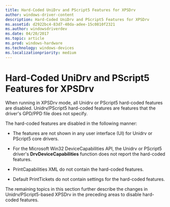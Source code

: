```yaml
---
title: Hard-Coded UniDrv and PScript5 Features for XPSDrv
author: windows-driver-content
description: Hard-Coded UniDrv and PScript5 Features for XPSDrv
ms.assetid: d2922bc4-83d7-40da-adee-15c0810f2321
ms.author: windowsdriverdev
ms.date: 04/20/2017
ms.topic: article
ms.prod: windows-hardware
ms.technology: windows-devices
ms.localizationpriority: medium
---
```


# Hard-Coded UniDrv and PScript5 Features for XPSDrv


When running in XPSDrv mode, all Unidrv or PScript5 hard-coded features are disabled. Unidrv/PScript5 hard-coded features are features that the driver's GPD/PPD file does not specify.

The hard-coded features are disabled in the following manner:

-   The features are not shown in any user interface (UI) for Unidrv or PScript5 core drivers.

-   For the Microsoft Win32 DeviceCapabilities API, the Unidrv or PScript5 driver's **DrvDeviceCapabilities** function does not report the hard-coded features.

-   PrintCapabilities XML do not contain the hard-coded features.

-   Default PrintTickets do not contain settings for the hard-coded features.

The remaining topics in this section further describe the changes in Unidrv/PScript5-based XPSDrv in the preceding areas to disable hard-coded features.

 

 




